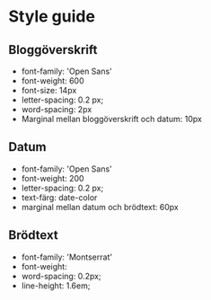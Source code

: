 # Style guide

## Bloggöverskrift  

- font-family: 'Open Sans'
- font-weight: 600
- font-size: 14px
- letter-spacing: 0.2 px;
- word-spacing: 2px
- Marginal mellan bloggöverskrift och datum: 10px

## Datum

- font-family: 'Open Sans'
- font-weight: 200
- letter-spacing: 0.2 px;
- text-färg: date-color
- marginal mellan datum och brödtext: 60px

## Brödtext

- font-family: 'Montserrat'
- font-weight: 
- word-spacing: 0.2px;  
- line-height: 1.6em;
